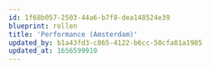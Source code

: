 ```yaml
---
id: 1f68b057-2503-44a6-b7f8-dea148524e39
blueprint: rollen
title: 'Performance (Amsterdam)'
updated_by: b1a43fd3-c865-4122-b6cc-50cfa81a1985
updated_at: 1656599910
---
```

